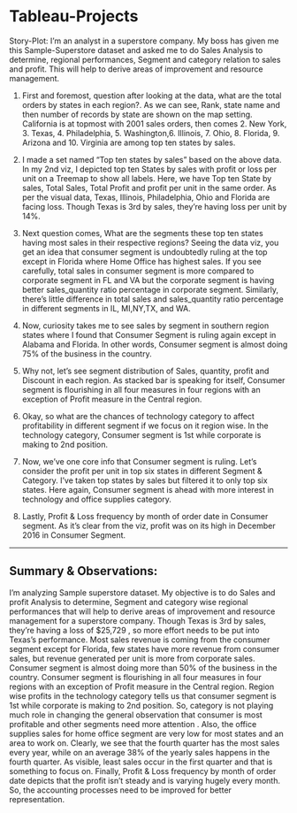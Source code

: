 # Tableau-Projects
Story-Plot: I’m an analyst in a superstore company. My boss has given me this Sample-Superstore dataset and asked me to do Sales Analysis to determine, regional performances, Segment and category relation to sales and profit. This will help to derive areas of improvement and resource management.
1.	First and foremost, question after looking at the data, what are the total orders by states in each region?. As we can see, Rank, state name and then number of records by state are shown on the map setting. California is at topmost with 2001 sales orders, then comes 2. New York, 3. Texas, 4. Philadelphia, 5. Washington,6. Illinois, 7. Ohio, 8. Florida, 9. Arizona and 10. Virginia are among top ten states by sales.   
2.	 I made a set named “Top ten states by sales” based on the above data. In my 2nd viz, I depicted top ten States by sales with profit or loss per unit on a Treemap to show all labels. Here, we have Top ten State by sales, Total Sales, Total Profit and profit per unit in the same order. As per the visual data, Texas, Illinois, Philadelphia, Ohio and Florida are facing loss. Though Texas is 3rd by sales, they’re having loss per unit by 14%.
  
3.	Next question comes, What are the segments these top ten states having most sales in their respective regions? Seeing the data viz, you get an idea that consumer segment is undoubtedly ruling at the top except in Florida where Home Office has highest sales. If you see carefully, total sales in consumer segment is more compared to corporate segment in FL and VA but the corporate segment is having better sales_quantity ratio percentage in corporate segment. Similarly, there’s little difference in total sales and  sales_quantity ratio percentage in different segments in IL, MI,NY,TX, and WA.
4.	Now, curiosity takes me to see sales by segment in southern region  states where I found that Consumer Segment is ruling again except in Alabama and Florida. In other words, Consumer segment is almost doing 75% of the business in the country.
5.	Why not, let’s see segment distribution of Sales, quantity, profit and Discount in each region. As stacked bar is speaking for itself, Consumer segment is flourishing in all four measures in four regions with an exception of Profit measure in the Central region.
6.	Okay, so what are the chances of technology category to affect profitability in different segment if we focus on it region wise. In the technology category, Consumer segment is 1st while corporate is making to 2nd position.
7.	Now, we’ve one core info that Consumer segment is ruling. Let’s consider the profit per unit in top six states in different Segment & Category. I’ve taken top states by sales but filtered it to only top six states. Here again, Consumer segment is ahead with more interest in technology and office supplies category.
8.	Lastly, Profit & Loss frequency by month of order date in Consumer segment. As it’s clear from the viz, profit was on its high in December 2016 in Consumer Segment.
----------------------------
Summary & Observations:
----------------------------
I’m analyzing Sample superstore dataset. My objective is to do Sales and profit Analysis to determine, Segment and category wise regional performances that will help to derive areas of improvement and resource management for a superstore company. Though Texas is 3rd by sales, they’re having a loss of $25,729 , so more effort needs to be put into Texas’s performance. Most sales revenue is coming from the consumer segment except for Florida, few states have more revenue from consumer sales, but revenue generated per unit is more from corporate sales. Consumer segment is almost doing more than 50% of the business in the country. Consumer segment is flourishing in all four measures in four regions with an exception of Profit measure in the Central region. Region wise profits in the technology category tells us that consumer segment is 1st while corporate is making to 2nd position. So, category is not playing much role in changing the general observation that consumer is most profitable and other segments need more attention . Also, the office supplies sales for home office segment are very low for most states and an area to work on. Clearly, we see that the fourth quarter has the most sales every year, while on an average 38% of the yearly sales happens in the fourth quarter. As visible, least sales occur in the first quarter and that is something to focus on. Finally, Profit & Loss frequency by month of order date depicts that the profit isn’t steady and is varying hugely every month. So, the accounting processes need to be improved for better representation.
